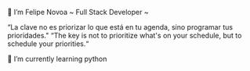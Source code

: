 

👋 I’m Felipe Novoa ~ Full Stack Developer ~

“La clave no es priorizar lo que está en tu agenda, sino programar tus prioridades." “The key is not to prioritize what's on your schedule, but to schedule your priorities.“

🌱 I’m currently learning python
